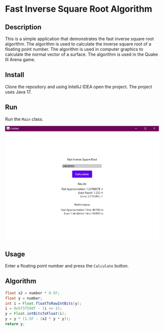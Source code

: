 # Fast Inverse Square Root Algorithm

## Description

This is a simple application that demonstrates the fast inverse square root algorithm. The algorithm is used to calculate the inverse square root of a floating point number. The algorithm is used in computer graphics to calculate the normal vector of a surface. The algorithm is used in the Quake III Arena game.

## Install

Clone the repository and using IntelliJ IDEA open the project. The project uses Java 17.

## Run

Run the `Main` class.

![fast inverse square root algorithm app](fast-inverse-square-root-01.png)

## Usage

Enter a floating point number and press the `Calculate` button.

## Algorithm

```java
float x2 = number * 0.5F;
float y = number;
int i = Float.floatToRawIntBits(y);
i = 0x5f3759df - (i >> 1);
y = Float.intBitsToFloat(i);
y = y * (1.5F - (x2 * y * y));
return y;
```
